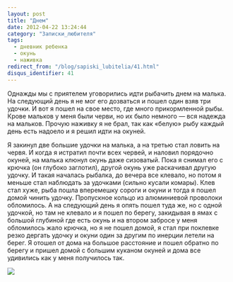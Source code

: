 ```yaml
---
layout: post
title: "Днем"
date: 2012-04-22 13:24:44
category: "Записки_любителя"
tags:
  - дневник ребенка
  - окунь
  - наживка
redirect_from: "/blog/sapiski_lubitelia/41.html"
disqus_identifier: 41
---
```

Однажды мы с приятелем уговорились идти рыбачить днем на малька. На
следующий день я не мог его дозваться и пошел один взяв три удочки. И
вот я пошел на свое место, где много прикормленной рыбы. Крове мальков у
меня были черви, но их было немного — вся надежда на мальков. Прочую
наживку я не брал, так как «белую» рыбу каждый день есть надоело и я
решил идти на окуней.

Я закинул две большие удочки на малька, а на третью стал ловить на
червя. И когда я истратил почти всех червей, и наловил порядочно окуней,
на малька клюнул окунь даже сизоватый. Пока я снимал его с крючка (он
глубоко заглотил), другой окунь уже раскачивал другую удочку. И такая
началась рыбалка, до вечера все клевало, но потом я меньше стал
наблюдать за удочками (сильно кусали комары). Клев стал хуже, рыба пошла
вперемешку сороги и окуни и тогда я пошел домой чинить удочку.
Пропускное кольцо из алюминиевой проволоки обломилось. А на следующий
день я опять пошел туда же, но с одной удочкой, но там не клевало и я
пошел по берегу, закидывая в ямах с большой глубиной где есть окунь и на
втором забросе у меня обломилось жало крючка, но я не пошел домой, я
стал при поклевке резко дергать удочку и окуни один за другим по инерции
летели на берег. Я отошел от дома на большое расстояние и пошел обратно
по берегу и пришел домой с большим куканом окуней и дома все удивились
как у меня получилось так.

![](http://fishingguru.ru/uploads/images/00/00/01/2012/04/22/6c1b74.jpg)
